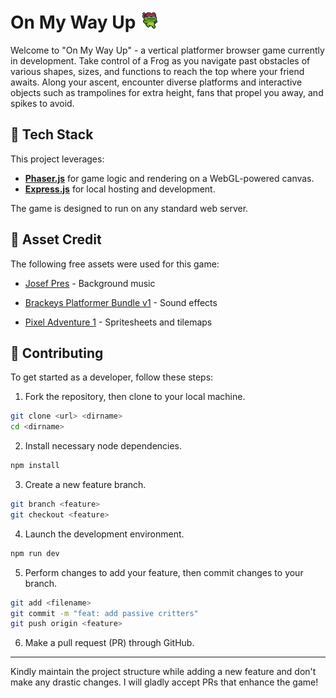 # On My Way Up ![frog-icon](public/assets/favicon.png)

Welcome to "On My Way Up" - a vertical platformer browser game currently in development. Take control of a Frog as you navigate past obstacles of various shapes, sizes, and functions to reach the top where your friend awaits. Along your ascent, encounter diverse platforms and interactive objects such as trampolines for extra height, fans that propel you away, and spikes to avoid.


## :rocket: Tech Stack

This project leverages:
- **[Phaser.js](https://phaser.io/)** for game logic and rendering on a WebGL-powered canvas.
- **[Express.js](https://expressjs.com/)** for local hosting and development.

The game is designed to run on any standard web server.

## :art: Asset Credit

The following free assets were used for this game:

* [Josef Pres](https://freesound.org/people/josefpres/) - Background music

* [Brackeys Platformer Bundle v1](https://brackeysgames.itch.io/brackeys-platformer-bundle) - Sound effects

* [Pixel Adventure 1](https://pixelfrog-assets.itch.io/pixel-adventure-1) - Spritesheets and tilemaps

## :pushpin: Contributing

To get started as a developer, follow these steps:

1. Fork the repository, then clone to your local machine.

```bash
git clone <url> <dirname>
cd <dirname>
```

2. Install necessary node dependencies.
```bash
npm install
```

3. Create a new feature branch.
```bash
git branch <feature>
git checkout <feature>
```

4. Launch the development environment.
```bash
npm run dev
```

5. Perform changes to add your feature, then commit changes to your branch.
```bash
git add <filename>
git commit -m "feat: add passive critters"
git push origin <feature>
```

6. Make a pull request (PR) through GitHub.


---

Kindly maintain the project structure while adding a new feature and don't make any drastic changes. I will gladly accept PRs that enhance the game!

